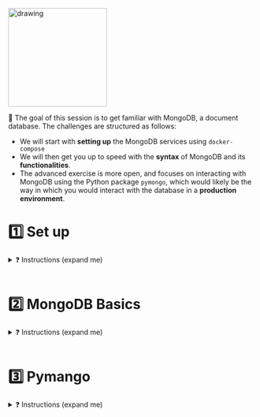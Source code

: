 <img src="https://wagon-public-datasets.s3.amazonaws.com/data-engineering/W2D2-nosql/mongodb.png" alt="drawing" width="200"/>


🎯 The goal of this session is to get familiar with MongoDB, a document database. The challenges are structured as follows:
- We will start with **setting up** the MongoDB services using `docker-compose`
- We will then get you up to speed with the **syntax** of MongoDB and its **functionalities**.
- The advanced exercise is more open, and focuses on interacting with MongoDB using the Python package `pymongo`, which would likely be the way in which you would interact with the database in a **production environment**.


# 1️⃣ Set up
<details>
<summary markdown='span'>❓ Instructions (expand me)</summary>

<br>

We will use 2 different images, one from `Mongo` and one from `Mongo Express`, which is an interactive lightweight Web-Based Administrative Tool 💻  to interact with the MongoDB Databases through the UI.


## MongoDB service
1 ❓ Add the following line: `version: '3.1'` to the top of the `docker-compose` file.

2 ❓ Add a new service named `mongo` with the following properties (use [dockerhub readme](https://hub.docker.com/_/mongo) to get syntax right):
- `image`: specify the name of the Docker image to use for the MongoDB instance and use version `6.0`
- `restart`: `always`
- `environment`:
  - specify the desired username and password for the MongoDB root user
- `volumes`:
  - specify the host directory `data/db` where you want to store the MongoDB data files and the corresponding directory `data/db` in the Docker container
- `ports`:
  - specify the host port and the container port that you want to use for accessing the MongoDB instance - use `27017`


☝️ This will create a Docker container for the MongoDB instance using the specified Docker image. 💡 The `restart` property specifies that the container should always be restarted if it stops. The `environment` section specifies the username and password for the MongoDB root user. The `volumes` section mounts the local directory where you want to store the MongoDB data files to the corresponding directory in the container. The `ports` section forwards the local port and the container port that you specified, allowing you to locally connect to the MongoDB instance.

## MongoDB Express service

3 ❓ In the `docker-compose.yml` file, add a new service named `mongo-express` with the following properties (use the [mongo-express-docker documentation](https://github.com/mongo-express/mongo-express-docker#configuration))
- `image`: specify the name of the Docker image to use for the MongoDB Express web interface and use version `1.0.0-alpha`
- `restart`: `always`
- `ports`:
  - specify the host port and the container port that you want to use for accessing the `mongo-express` web interface - use `8081`
- `environment`:
  - specify the username and password for the MongoDB root user
  - specify the URL of the MongoDB instance in the following format "mongodb://username:password@localhost:port/"
- `depends_on`:
  - the express service depends on the mongo service, make that explicit
## Get it up and running
4 ❓ Run
```bash
docker-compose up
```
and visit `http://localhost:8081` after initialization

5 💡 The `docker exec` command allows you to run commands inside a Docker container. This allows us to interact with MongoDB inside the container. ❓ Run the following command, which will give you a bash shell inside your mongo container:

```bash
$ docker exec -it [CONTAINER NAME] /bin/bash
```

<details>
    <summary markdown='span'>💡 Hint</summary>
  💡 Use the container name of the mongo service, not of the mongo-express service. You want to interact with the database, not with the UI!
</details>
<br>

6 ❓ Run `mongosh` inside the container to interact with Mongo using your username and password (replace the values with the credentials that you used in the docker-compose file)
```bash
$ mongosh admin -u username -p password
```

🚀 You are now ready to interact with the database. You can run `help` to see which commands are available

</details>

<br>

# 2️⃣ MongoDB Basics

<details>
<summary markdown='span'>❓ Instructions (expand me)</summary>

<br>

<img src="https://www.mongodb.com/docs/manual/images/crud-annotated-mongodb-insertOne.bakedsvg.svg" width=400>

📚 First, take 5 min to scroll through the official [MongoDB vs. SQL comparison](https://www.mongodb.com/docs/manual/reference/sql-comparison/) tutorial

👉 Your turn!

**1 ❓ Switch** a database "food" (that doesn't exist yet)
```bash
$ use food
```

**2 ❓ Create** a collection 📁
```bash
db.createCollection("fruits")
```
✅ Verify in the CLI that database has been created.
✅ Verify also `Mongo-express` that the database has been created.

For the following questions, use the [documentation of MongoDB](https://www.mongodb.com/docs/manual/reference/method/) to find the right method to use per question.

<details>
    <summary markdown='span'>💡 Need help?</summary>
  💡 The answers can be found in the README of the answers subdirectory. But only use this as your last resort!
</details>
<br>

**3 ❓ Insert** the following list of documents into the fruits collection 📄
```bash
[
  {name: "apple", origin: "usa", price: 5},
  {name: "orange", origin: "italy", price: 3},
  {name: "orange", origin: "florida", price: 4},
  {name: "mango", origin: "malaysia", price: 3}
]
```

**4 ❓ Find** the all documents from the fruits collection
- 4.1: Find only the oranges
- 4.2: Try to do the same from mongo express UI with the Simple, then Advanced interface
- 4.2: Find only one specific item by its ID
- 💡 What happens when you try to query an item that does not exist in the db ?
- finally, take 3 min to read https://www.mongodb.com/docs/manual/tutorial/query-documents/


**5 ❓ Insert** another record, but now also containing the color, 💡 this is no problem for Mongodb due to it being **schemaless**
```bash
{ name: "apple", origin: "usa", price: 3, color: "red" }
```

**6 ❓ Update** the record you just inserted ☝️ by increasing its price to 4

**7 ❓ Count** the number of *documents* in the collection
- 💡 What happens when you try to query a country that does not exist in the db, e.g. `FRA`?

**8 ❓ Delete** all the fruits that are from Italy

**9 ❓ Drop** the entire collection 💥

👊 These exercises should have given you a good idea of some of the common operations that you can perform with MongoDB. It is time to work in a more production-ready environment!

</details>

<br>

# 3️⃣ Pymango

<details>
<summary markdown='span'>❓ Instructions (expand me)</summary>

## Setting up the db connection in Python
We will use the `pymongo` library to interact with the MongoDB database from Python 🐍.  The commands will be very similar, but by including in Python scripts we can structure our code better. There is already an outline of the functions that will need to be written, it is your job to create the logic for these functions 💪.

❓ Lets start by setting up the database connection in `app/pymongo_get_database.py`.
- Try to make `python -m app.pymongo_get_database` should run successfully

<details>
  <summary markdown='span'>💡 Hints</summary>

- Load correct username and password from the `.env` file (see `env-template` for the syntax) and use them in the connection string (instead of hardcoding) them. By loading them from a `.env` file and including that file in `.gitignore`, you are making sure to not store any credentials in `Git` 💀. The function `get_database` allows you to interact with the `restaurant` database, as specified in the return variable of the function.

 - client['restaurant'] ? The MongoClient class has a dictionary-like interface for accessing databases, which allows you to use the square brackets ([]) to access a specific database. In this case, the code is accessing the restaurant database by using client['restaurant']. If the restaurant database does not already exist, PyMongo will create it when it is first accessed.
</details>

🚀 Nice, you have set up the database connection using 🐍 and created a database called `restaurant`! We are now going to ingest documents into this database

## Inserting the documents
❓ Open `ingest.py` and follow instructions!
- 🧪 Test it with `python -m app.ingest`
- What happens when you run the `ingest_data` file multiple times?
- You can also check in mongo express whether the documents have been successfully inserted.

## Reading data
We are now ready to read the data from the database using python!
Good new, `pymongo` query syntax is extremely similar than that of `mongosh`.

❓ Work in the `app/query.py` file
- 🧪 Test it step by step with `python -m app.query` to understand how pymongo works!
- 💡 We advise you to set interactive breakpoints in your code or to use interactive session (ie, notebooks) to learn the pymongo syntax step by step!


🏁🚀 Congratulation on finishing these MongoDB exercises!

```bash
make test
git add .
git commit -m "pass 020101"
git push origin main
```

</details>
